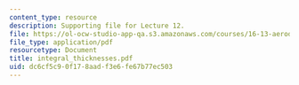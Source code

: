 ```yaml
---
content_type: resource
description: Supporting file for Lecture 12.
file: https://ol-ocw-studio-app-qa.s3.amazonaws.com/courses/16-13-aerodynamics-of-viscous-fluids-fall-2003/dc6cf5c90f178aadf3e6fe67b77ec503_integral_thicknesses.pdf
file_type: application/pdf
resourcetype: Document
title: integral_thicknesses.pdf
uid: dc6cf5c9-0f17-8aad-f3e6-fe67b77ec503
---
```

